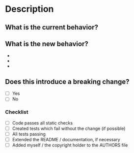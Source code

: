 # Description
## What is the current behavior?
<!-- Please describe the current behavior that you are modifying. -->


<!-- 
Issues are required for both bug fixes and features.
Reference it using one of the following:

closes: #ISSUE
related: #ISSUE
-->


## What is the new behavior?
<!-- Please describe the behavior or changes that are being added by this PR. -->

-
-
-

## Does this introduce a breaking change?

- [ ] Yes
- [ ] No

<!-- If this introduces a breaking change, please describe the impact and migration path for existing applications below. -->


### Checklist
- [ ] Code passes all static checks
- [ ] Created tests which fail without the change (if possible)
- [ ] All tests passing
- [ ] Extended the README / documentation, if necessary
- [ ] Added myself / the copyright holder to the AUTHORS file
